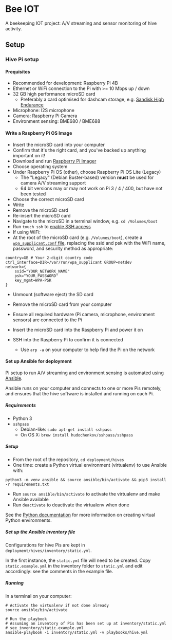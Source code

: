 # Bee IOT

A beekeeping IOT project: A/V streaming and sensor monitoring of hive activity.

## Setup

### Hive Pi setup

#### Prequisites

- Recommended for development: Raspberry Pi 4B
- Ethernet or WiFi connection to the Pi with >= 10 Mbps up / down
- 32 GB high performance microSD card
  - Preferably a card optimised for dashcam storage, e.g. [Sandisk High Endurance](https://www.amazon.co.uk/gp/product/B07P14QHB7/ref=ppx_yo_dt_b_search_asin_title?ie=UTF8&psc=1)
- Microphone: I2S microphone
- Camera: Raspberry Pi Camera
- Environment sensing: BME680 / BME688

#### Write a Raspberry Pi OS Image

- Insert the microSD card into your computer
- Confirm that it's the right card, and you've backed up anything important on it!
- Download and run [Raspberry Pi Imager](https://www.raspberrypi.org/software/)
- Choose operating system
- Under Raspberry Pi OS (other), choose Raspberry Pi OS Lite (Legacy)
  - The "Legacy" (Debian Buster-based) version **must** be used for camera A/V streaming support
  - 64 bit versions may or may not work on Pi 3 / 4 / 400, but have not been tested
- Choose the correct microSD card
- Write
- Remove the microSD card
- Re-insert the microSD card
- Navigate to the microSD in a terminal window, e.g. `cd /Volumes/boot`
- Run `touch ssh` to [enable SSH access](https://howchoo.com/g/ote0ywmzywj/how-to-enable-ssh-on-raspbian-without-a-screen)
- If using WiFi:
- At the root of the microSD card (e.g. `/Volumes/boot`), create a [`wpa_supplicant.conf` file](https://howchoo.com/g/ndy1zte2yjn/how-to-set-up-wifi-on-your-raspberry-pi-without-ethernet), replacing the ssid and psk with the WiFi name, password, and security method as appropriate:

```
country=GB # Your 2-digit country code
ctrl_interface=DIR=/var/run/wpa_supplicant GROUP=netdev
network={
    ssid="YOUR_NETWORK_NAME"
    psk="YOUR_PASSWORD"
    key_mgmt=WPA-PSK
}
```

- Unmount (software eject) the SD card
- Remove the microSD card from your computer

- Ensure all required hardware (Pi camera, microphone, environment sensors) are connected to the Pi
- Insert the microSD card into the Raspberry Pi and power it on
- SSH into the Raspberry Pi to confirm it is connected
  - Use `arp -a` on your computer to help find the Pi on the network

#### Set up Ansible for deployment

Pi setup to run A/V streaming and environment sensing is automated using [Ansible](https://github.com/ansible/ansible#readme).

Ansible runs on your computer and connects to one or more Pis remotely, and ensures that the hive software is installed and running on each Pi.

##### Requirements

- Python 3
- `sshpass`
  - Debian-like: `sudo apt-get install sshpass`
  - On OS X: `brew install hudochenkov/sshpass/sshpass`

##### Setup

- From the root of the repository, `cd deployment/hives`
- One time: create a Python virtual environment (virtualenv) to use Ansible with:

```shell
python3 -m venv ansible && source ansible/bin/activate && pip3 install -r requirements.txt
```

- Run `source ansible/bin/activate` to activate the virtualenv and make Ansible available
- Run `deactivate` to deactivate the virtualenv when done

See the [Python documentation](https://docs.python.org/3/library/venv.html) for more information on creating virtual Python environments.

##### Set up the Ansible inventory file

Configurations for hive Pis are kept in `deployment/hives/inventory/static.yml`.

In the first instance, the `static.yml` file will need to be created. Copy `static.example.yml` in the inventory folder to `static.yml` and edit accordingly: see the comments in the example file.

##### Running

In a terminal on your computer:

```shell
# Activate the virtualenv if not done already
source ansible/bin/activate

# Run the playbook
# Assuming an inventory of Pis has been set up at inventory/static.yml
# see inventory/static.example.yml
ansible-playbook -i inventory/static.yml -v playbooks/hive.yml
```
